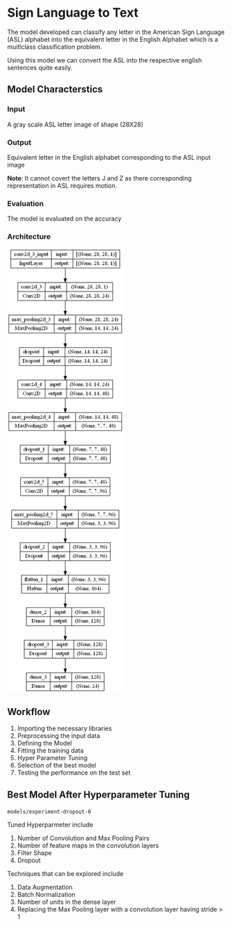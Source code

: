 # Sign Language to Text
The model developed can classify any letter in the American Sign Language (ASL) alphabet into the equivalent letter in the English Alphabet which is a muitlclass classification problem.

Using this model we can convert the ASL into the respective english sentences quite easily.

## Model Characterstics
### Input
A gray scale ASL letter image of shape (28X28)
### Output 
Equivalent letter in the English alphabet corresponding to the ASL input image

**Note**: It cannot covert the letters J and Z as there corresponding representation in ASL requires motion.
### Evaluation
The model is evaluated on the accuracy
### Architecture
![CNN](./model.png)

## Workflow
1. Importing the necessary libraries
2. Preprocessing the input data
3. Defining the Model
4. Fitting the training data
5. Hyper Parameter Tuning
6. Selection of the best model
7. Testing the performance on the test set

## Best Model After Hyperparameter Tuning
`models/experiment-dropout-0`

Tuned Hyperparmeter include
1. Number of Convolution and Max Pooling Pairs
2. Number of feature maps in the convolution layers
3. Filter Shape
4. Dropout


Techniques that can be explored include

1. Data Augmentation
2. Batch Normalization
3. Number of units in the dense layer
4. Replacing the Max Pooling layer with a convolution layer having stride > 1